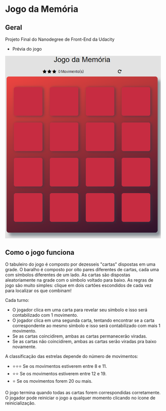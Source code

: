 # Jogo da Memória

## Geral

Projeto Final do Nanodegree de Front-End da Udacity

- Prévia do jogo

<img src="img/example.png" alt="Visualização do jogo">

## Como o jogo funciona

O tabuleiro do jogo é composto por dezesseis "cartas" dispostas em uma grade. O baralho é composto por oito pares diferentes de cartas, cada uma com
símbolos diferentes de um lado. As cartas são dispostas aleatoriamente na grade com o símbolo voltado para baixo. As regras de jogo são muito
simples: clique em dois cartões escondidos de cada vez para localizar os que combinam!

Cada turno:

- O jogador clica em uma carta para revelar seu símbolo e isso será contabilizado com 1 movimento.
- O jogador clica em uma segunda carta, tentando encontrar se a carta correspondente ao mesmo símbolo e isso será contabilizado com mais 1 movimento.
- Se as cartas coincidirem, ambas as cartas permanecerão viradas.
- Se as cartas não coincidirem, ambas as cartas serão viradas pra baixo novamente.

A classificação das estrelas depende do número de movimentos:

- :star::star::star: Se os movimentos estiverem entre 8 e 11.
- :star::star: Se os movimentos estiverem entre 12 e 19.
- :star: Se os movimentos forem 20 ou mais.

O jogo termina quando todas as cartas forem correspondidas corretamente.
O jogador pode reiniciar o jogo a qualquer momento clicando no ícone de reinicialização.

